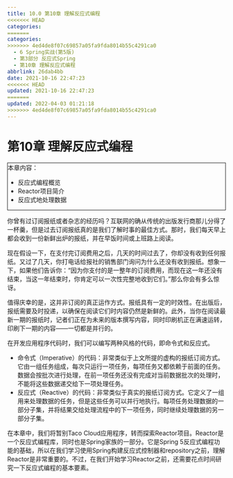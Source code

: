 ```yaml
---
title: 10.0 第10章 理解反应式编程
<<<<<<< HEAD
categories:
=======
categories: 
>>>>>>> 4ed4de8f07c69857a05fa9fda8014b55c4291ca0
  - 6 Spring实战(第5版)
  - 第3部分 反应式Spring
  - 第10章 理解反应式编程
abbrlink: 26dab4bb
date: 2021-10-16 22:47:23
<<<<<<< HEAD
updated: 2021-10-16 22:47:23
=======
updated: 2022-04-03 01:21:18
>>>>>>> 4ed4de8f07c69857a05fa9fda8014b55c4291ca0
---
```

# 第10章 理解反应式编程

<div style="border:1px solid;">本章内容：<ul><li>反应式编程概览</li><li>Reactor项目简介</li><li>反应式地处理数据</li></ul></div>

你曾有过订阅报纸或者杂志的经历吗？互联网的确从传统的出版发行商那儿分得了一杯羹，但是过去订阅报纸真的是我们了解时事的最佳方式。那时，我们每天早上都会收到一份新鲜出炉的报纸，并在早饭时间或上班路上阅读。

现在假设一下，在支付完订阅费用之后，几天的时间过去了，你却没有收到任何报纸。又过了几天，你打电话给报社的销售部门询问为什么还没有收到报纸。想象一下，如果他们告诉你：“因为你支付的是一整年的订阅费用，而现在这一年还没有结束，当这一年结束时，你肯定可以一次性完整地收到它们。”那么你会有多么惊讶。

值得庆幸的是，这并非订阅的真正运作方式。报纸具有一定的时效性。在出版后，报纸需要及时投递，以确保在阅读它们时内容仍然是新鲜的。此外，当你在阅读最新一期的报纸时，记者们正在为未来的版本撰写内容，同时印刷机正在满速运转，印刷下一期的内容——一切都是并行的。

在开发应用程序代码时，我们可以编写两种风格的代码，即命令式和反应式。
- 命令式（Imperative）的代码：非常类似于上文所提的虚构的报纸订阅方式。它由一组任务组成，每次只运行一项任务，每项任务又都依赖于前面的任务。数据会按批次进行处理，在前一项任务还没有完成对当前数据批次的处理时，不能将这些数据递交给下一项处理任务。
- 反应式（Reactive）的代码：非常类似于真实的报纸订阅方式。它定义了一组用来处理数据的任务，但是这些任务可以并行地执行。每项任务处理数据的一部分子集，并将结果交给处理流程中的下一项任务，同时继续处理数据的另一部分子集。

在本章中，我们将暂别Taco Cloud应用程序，转而探索Reactor项目。Reactor是一个反应式编程库，同时也是Spring家族的一部分。它是Spring 5反应式编程功能的基础，所以在我们学习使用Spring构建反应式控制器和repository之前，理解Reactor是非常重要的。不过，在我们开始学习Reactor之前，还需要花点时间研究一下反应式编程的基本要素。
